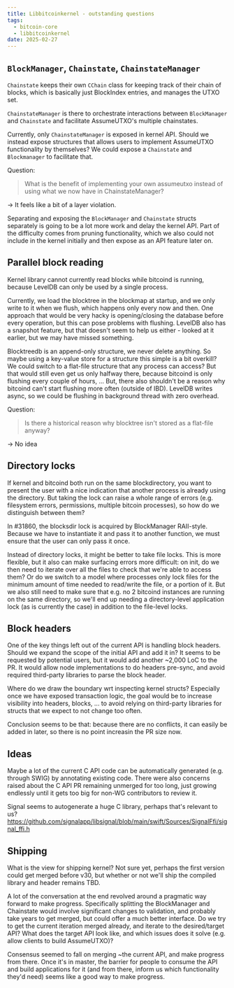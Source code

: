 ```yaml
---
title: Libbitcoinkernel - outstanding questions
tags:
  - bitcoin-core
  - libbitcoinkernel
date: 2025-02-27
---
```


## `BlockManager`, `Chainstate`, `ChainstateManager`

`Chainstate` keeps their own `CChain` class for keeping track of their chain of
blocks, which is basically just BlockIndex entries, and manages the UTXO set.

`ChainstateManager` is there to orchestrate interactions between `BlockManager`
and `Chainstate` and facilitate AssumeUTXO's multiple chainstates.

Currently, only `ChainstateManager` is exposed in kernel API. Should we instead
expose structures that allows users to implement AssumeUTXO functionality by
themselves? We could expose a `Chainstate` and `Blockmanager` to facilitate
that.

Question:
> What is the benefit of implementing your own assumeutxo instead of using what
> we now have in ChainstateManager?

-> It feels like a bit of a layer violation.

Separating and exposing the `BlockManager` and `Chainstate` structs separately
is going to be a lot more work and delay the kernel API. Part of the difficulty
comes from pruning functionality, which we also could not include in the kernel
initially and then expose as an API feature later on.

## Parallel block reading

Kernel library cannot currently read blocks while bitcoind is running, because
LevelDB can only be used by a single process.

Currently, we load the blocktree in the blockmap at startup, and we only write
to it when we flush, which happens only every now and then. One approach that
would be very hacky is opening/closing the database before every operation, but
this can pose problems with flushing. LevelDB also has a snapshot feature, but
that doesn't seem to help us either - looked at it earlier, but we may have
missed something.

Blocktreedb is an append-only structure, we never delete anything. So maybe
using a key-value store for a structure this simple is a bit overkill? We could
switch to a flat-file structure that any process can access? But that would
still even get us only halfway there, because bitcoind is only flushing every
couple of hours, ... But, there also shouldn't be a reason why bitcoind can't
start flushing more often (outside of IBD). LevelDB writes async, so we could be
flushing in background thread with zero overhead.

Question:
> Is there a historical reason why blocktree isn't stored as a flat-file anyway?

-> No idea

## Directory locks

If kernel and bitcoind both run on the same blockdirectory, you want to present
the user with a nice indication that another process is already using the
directory. But taking the lock can raise a whole range of errors (e.g.
filesystem errors, permissions, multiple bitcoin processes), so how do we
distinguish between them?

In #31860, the blocksdir lock is acquired by BlockManager RAII-style. Because we
have to instantiate it and pass it to another function, we must ensure that the
user can only pass it once.

Instead of directory locks, it might be better to take file locks. This is more
flexible, but it also can make surfacing errors more difficult: on init, do we
then need to iterate over all the files to check that we're able to access them?
Or do we switch to a model where processes only lock files for the minimum
amount of time needed to read/write the file, or a portion of it. But we also
still need to make sure that e.g. no 2 bitcoind instances are running on the
same directory, so we'll end up needing a directory-level application lock (as
is currently the case) in addition to the file-level locks.

## Block headers

One of the key things left out of the current API is handling block headers.
Should we expand the scope of the initial API and add it in? It seems to be
requested by potential users, but it would add another ~2,000 LoC to the PR. It
would allow node implementations to do headers pre-sync, and avoid required
third-party libraries to parse the block header.

Where do we draw the boundary wrt inspecting kernel structs? Especially once we
have exposed transaction logic, the goal would be to increase visibility into
headers, blocks, ... to avoid relying on third-party libraries for structs that
we expect to not change too often.

Conclusion seems to be that: because there are no conflicts, it can easily be
added in later, so there is no point increasin the PR size now.

## Ideas

Maybe a lot of the current C API code can be automatically generated (e.g.
through SWIG) by annotating existing code. There were also concerns raised about
the C API PR remaining unmerged for too long, just growing endlessly until it
gets too big for non-WG contributors to review it.

Signal seems to autogenerate a huge C library, perhaps that's relevant to us?
https://github.com/signalapp/libsignal/blob/main/swift/Sources/SignalFfi/signal_ffi.h

## Shipping

What is the view for shipping kernel? Not sure yet, perhaps the first version
could get merged before v30, but whether or not we'll ship the compiled library
and header remains TBD.

A lot of the conversation at the end revolved around a pragmatic way forward to
make progress. Specifically splitting the BlockManager and Chainstate would
involve significant changes to validation, and probably take years to get
merged, but could offer a much better interface. Do we try to get the current
iteration merged already, and iterate to the desired/target API? What does the
target API look like, and which issues does it solve (e.g. allow clients to
build AssumeUTXO)?

Consensus seemed to fall on merging ~the current API, and make progress from
there. Once it's in master, the barrier for people to consume the API and build
applications for it (and from there, inform us which functionality they'd need)
seems like a good way to make progress.

